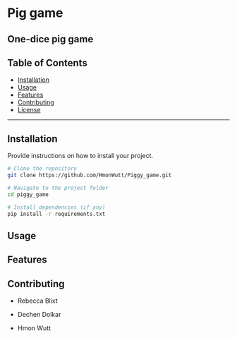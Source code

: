 # Pig game

## One-dice pig game

## Table of Contents

- [Installation](#installation)
- [Usage](#usage)
- [Features](#features)
- [Contributing](#contributing)
- [License](#license)

---

## Installation

Provide instructions on how to install your project.

```bash
# Clone the repository
git clone https://github.com/HmonWutt/Piggy_game.git

# Navigate to the project folder
cd piggy_game

# Install dependencies (if any)
pip install -r requirements.txt
```

## Usage


## Features

## Contributing

- Rebecca Blixt

- Dechen Dolkar

- Hmon Wutt
